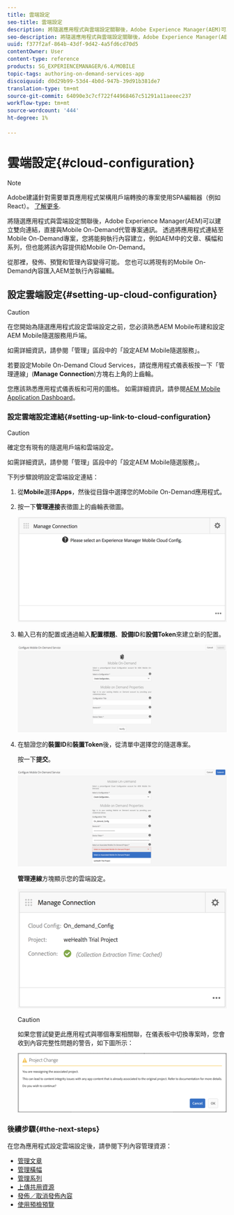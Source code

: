 ```yaml
---
title: 雲端設定
seo-title: 雲端設定
description: 將隨選應用程式與雲端設定關聯後，Adobe Experience Manager(AEM)可以建立雙向連結，直接與Mobile On-Demand代管專案通訊。 請依照本頁進一步瞭解。
seo-description: 將隨選應用程式與雲端設定關聯後，Adobe Experience Manager(AEM)可以建立雙向連結，直接與Mobile On-Demand代管專案通訊。 請依照本頁進一步瞭解。
uuid: f377f2af-864b-43df-9d42-4a5fd6cd70d5
contentOwner: User
content-type: reference
products: SG_EXPERIENCEMANAGER/6.4/MOBILE
topic-tags: authoring-on-demand-services-app
discoiquuid: d0d29b99-53d4-4b0d-947b-39d91b381de7
translation-type: tm+mt
source-git-commit: 64090e3c7cf722f44968467c51291a11aeeec237
workflow-type: tm+mt
source-wordcount: '444'
ht-degree: 1%

---
```



# 雲端設定{#cloud-configuration}

>[!NOTE]
>
>Adobe建議針對需要單頁應用程式架構用戶端轉換的專案使用SPA編輯器（例如React）。 [了解更多](/help/sites-developing/spa-overview.md).

將隨選應用程式與雲端設定關聯後，Adobe Experience Manager(AEM)可以建立雙向連結，直接與Mobile On-Demand代管專案通訊。 透過將應用程式連結至Mobile On-Demand專案，您將能夠執行內容建立，例如AEM中的文章、橫幅和系列，但也能將該內容提供給Mobile On-Demand。

從那裡，發佈、預覽和管理內容變得可能。 您也可以將現有的Mobile On-Demand內容匯入AEM並執行內容編輯。

## 設定雲端設定{#setting-up-cloud-configuration}

>[!CAUTION]
>
>在您開始為隨選應用程式設定雲端設定之前，您必須熟悉AEM Mobile布建和設定AEM Mobile隨選服務用戶端。
>
>如需詳細資訊，請參閱「管理」區段中的「設定AEM Mobile隨選服務」。[](/help/mobile/aem-mobile-setup.md)

若要設定Mobile On-Demand Cloud Services，請從應用程式儀表板按一下「管理連線」(**Manage Connection**)方塊右上角的上齒輪。

您應該熟悉應用程式儀表板和可用的圖格。 如需詳細資訊，請參閱[AEM Mobile Application Dashboard](/help/mobile/mobile-apps-ondemand-application-dashboard.md)。

### 設定雲端設定連結{#setting-up-link-to-cloud-configuration}

>[!CAUTION]
>
>確定您有現有的隨選用戶端和雲端設定。
>
>如需詳細資訊，請參閱「管理」區段中的「設定AEM Mobile隨選服務」。[](/help/mobile/aem-mobile-setup.md)

下列步驟說明設定雲端設定連結：

1. 從&#x200B;**Mobile**&#x200B;選擇&#x200B;**Apps**，然後從目錄中選擇您的Mobile On-Demand應用程式。
1. 按一下&#x200B;**管理連接**&#x200B;表徵圖上的齒輪表徵圖。

   ![chlimage_1-65](assets/chlimage_1-65.png)

1. 輸入已有的配置或通過輸入&#x200B;**配置標題**、**設備ID**&#x200B;和&#x200B;**設備Token**&#x200B;來建立新的配置。

   ![chlimage_1-66](assets/chlimage_1-66.png)

1. 在驗證您的&#x200B;**裝置ID**&#x200B;和&#x200B;**裝置Token**&#x200B;後，從清單中選擇您的隨選專案。

   按一下&#x200B;**提交**。

   ![chlimage_1-67](assets/chlimage_1-67.png)

   **管理連線**&#x200B;方塊顯示您的雲端設定。

   ![chlimage_1-68](assets/chlimage_1-68.png)

   >[!CAUTION]
   >
   >如果您嘗試變更此應用程式與哪個專案相關聯，在儀表板中切換專案時，您會收到內容完整性問題的警告，如下圖所示：

   ![chlimage_1-69](assets/chlimage_1-69.png)

### 後續步驟{#the-next-steps}

在您為應用程式設定雲端設定後，請參閱下列內容管理資源：

* [管理文章](/help/mobile/mobile-on-demand-managing-articles.md)
* [管理橫幅](/help/mobile/mobile-on-demand-managing-banners.md)
* [管理系列](/help/mobile/mobile-on-demand-managing-collections.md)
* [上傳共用資源](/help/mobile/mobile-on-demand-shared-resources.md)
* [發佈／取消發佈內容](/help/mobile/mobile-on-demand-publishing-unpublishing.md)
* [使用預檢預覽](/help/mobile/aem-mobile-manage-ondemand-services.md)
